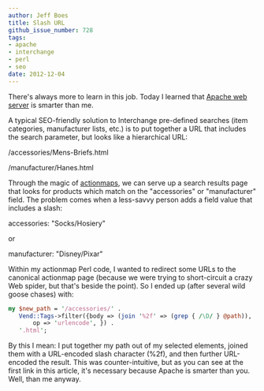 ```yaml
---
author: Jeff Boes
title: Slash URL
github_issue_number: 728
tags:
- apache
- interchange
- perl
- seo
date: 2012-12-04
---
```




There's always more to learn in this job. Today I learned that [Apache web server](http://www.jampmark.com/web-scripting/5-solutions-to-url-encoded-slashes-problem-in-apache.html) is smarter than me.

A typical SEO-friendly solution to Interchange pre-defined searches (item categories, manufacturer lists, etc.) is to put together a URL that includes the search parameter, but looks like a hierarchical URL:

/accessories/Mens-Briefs.html

/manufacturer/Hanes.html

Through the magic of [actionmaps](http://interchange.rtfm.info/icdocs/config/ActionMap.html), we can serve up a search results page that looks for products which match on the "accessories" or "manufacturer" field. The problem comes when a less-savvy person adds a field value that includes a slash:

accessories: "Socks/Hosiery"

or

manufacturer: "Disney/Pixar"

Within my actionmap Perl code, I wanted to redirect some URLs to the canonical actionmap page (because we were trying to short-circuit a crazy Web spider, but that's beside the point). So I ended up (after several wild goose chases) with:

```perl
my $new_path = '/accessories/' .
   Vend::Tags->filter({body => (join '%2f' => (grep { /\D/ } @path)),
       op => 'urlencode', }) .
   '.html';
```

By this I mean: I put together my path out of my selected elements, joined them with a URL-encoded slash character (%2f), and then further URL-encoded the result. This was counter-intuitive, but as you can see at the first link in this article, it's necessary because Apache is smarter than you. Well, than me anyway.


